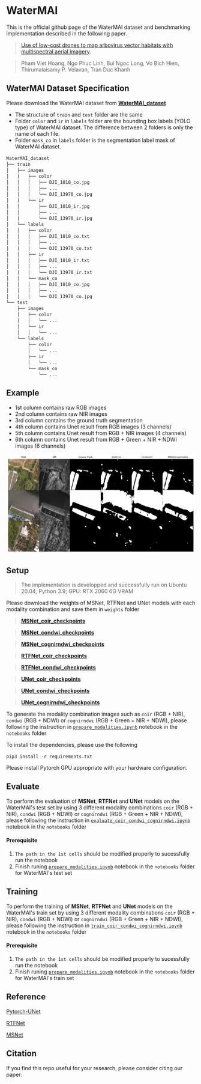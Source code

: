 # WaterMAI

This is the official github page of the WaterMAI dataset and benchmarking implementation described in the following paper.

>[Use of low-cost drones to map arbovirus vector habitats with multispectral aerial imagery]().

> Pham Viet Hoang, Ngo Phuc Linh, Bui Ngoc Long, Vo Bich Hien, Thirumalaisamy P. Velavan, Tran Duc Khanh

## WaterMAI Dataset Specification
Please download the WaterMAI dataset from [**WaterMAI_dataset**](https://drive.google.com/file/d/1Mz9kcKh5ZbxWeyloS_3EbYFFkkTqySz5/view?usp=drive_link)
- The structure of `train` and `test` folder are the same
- Folder `color` and `ir` in `labels` folder are the bounding box labels (YOLO type) of WaterMAI dataset. The difference between 2 folders is only the name of each file.
- Folder `mask_co` in `labels` folder is the segmentation label mask of WaterMAI dataset.

```shell
WaterMAI_dataset
├── train
│   ├── images
│   │   ├── color
│   │   │   ├── DJI_1010_co.jpg
│   │   │   ├── ...
│   │   │   └── DJI_13970_co.jpg
│   │   └── ir
│   │       ├── DJI_1010_ir.jpg
│   │       ├── ...
│   │       └── DJI_13970_ir.jpg
│   └── labels
│   │   ├── color
│   │   │   ├── DJI_1010_co.txt
│   │   │   ├── ...
│   │   │   └── DJI_13970_co.txt
│   │   ├── ir
│   │   │   ├── DJI_1010_ir.txt
│   │   │   ├── ...
│   │   │   └── DJI_13970_ir.txt
│   │   └── mask_co
│   │   │   ├── DJI_1010_co.jpg
│   │   │   ├── ...
│   │   │   └── DJI_13970_co.jpg
└── test
    ├── images
    │   ├── color
    │   │   └── ...
    │   └── ir
    │   │   └── ...
    └── labels
        ├── color
        │   └── ...
        ├── ir
        │   └── ...
        └── mask_co
            └── ...
```
## Example
- 1st column contains raw RGB images
- 2nd column contains raw NIR images
- 3rd column contains the ground truth segmentation
- 4th column contains Unet result from RGB images (3 channels)
- 5th column contains Unet result from RGB + NIR images (4 channels)
- 6th column contains Unet result from RGB + Green + NIR + NDWI images (6 channels)

<img src="./images/segment_visualization.png" alt="drawing" width="" height=""/>

## Setup

> The implementation is developped and successfully run on Ubuntu 20.04; Python 3.9; GPU: RTX 2060 6G VRAM

Please download the weights of MSNet, RTFNet and UNet models with each modality combination and save them in `weights` folder

> [**MSNet_coir_checkpoints**](https://drive.google.com/file/d/1G2Lc-YUPxoOdAMFxDmRRF0LSUrupwHFt/view?usp=sharing)

> [**MSNet_condwi_checkpoints**](https://drive.google.com/file/d/1IcmFXD_276gv1U_Dlx25XiyF9mAVu9oj/view?usp=sharing)

> [**MSNet_cognirndwi_checkpoints**](https://drive.google.com/file/d/196tTcM1Sk3URJ2qsYeAEZ-wKTs_VrAdG/view?usp=drive_link)

> [**RTFNet_coir_checkpoints**](https://drive.google.com/file/d/1f5BGwwQcp2qFDK4Z3Qd-Z-9nTxgppWcX/view?usp=drive_link)

> [**RTFNet_condwi_checkpoints**](https://drive.google.com/file/d/1wHP-sSuYxbOf0pRG3uCX-6HcShN5cUmE/view?usp=drive_link)

> [**UNet_coir_checkpoints**](https://drive.google.com/file/d/12BrnJ1zAAS8CDQ1Ny2P2qlxizRxPsK4i/view?usp=drive_link)

> [**UNet_condwi_checkpoints**](https://drive.google.com/file/d/1yykkT6Y5Btxexej5aIWWsDEudxy6jPDc/view?usp=drive_link)

> [**UNet_cognirndwi_checkpoints**](https://drive.google.com/file/d/1vXet8v6oP8pcGz_p8_9nXgnpmpGSU9Q_/view?usp=drive_link)

To generate the modality combination images such as `coir` (RGB  + NIR), `condwi` (RGB + NDWI) or `cognirndwi` (RGB + Green + NIR + NDWI), please following the instruction in [`prepare_modalities.ipynb`](https://github.com/Hoangpham13579/WaterMAI/blob/8cfae3dc9f8a11efa169a208cac1aa2dc2d6c041/notebooks/prepare_modalities.ipynb) notebook in the `notebooks` folder

To install the dependencies, please use the following
```
pip3 install -r requirements.txt
```
Please install Pytorch GPU appropriate with your hardware configuration.

## Evaluate
To perform the evaluation of  **MSNet**, **RTFNet** and **UNet** models on the WaterMAI's test set by using 3 different modality combinations `coir` (RGB  + NIR), `condwi` (RGB + NDWI) or `cognirndwi` (RGB + Green + NIR + NDWI), please following the instruction in [`evaluate_coir_condwi_cognirndwi.ipynb`](https://github.com/Hoangpham13579/WaterMAI/blob/8cfae3dc9f8a11efa169a208cac1aa2dc2d6c041/notebooks/evaluate_coir_condwi_cognirndwi.ipynb) notebook in the `notebooks` folder
#### Prerequisite
1. `The path in the 1st cells` should be modified properly to sucessfully run the notebook
2. Finish runing [`prepare_modalities.ipynb`](https://github.com/Hoangpham13579/WaterMAI/blob/8cfae3dc9f8a11efa169a208cac1aa2dc2d6c041/notebooks/prepare_modalities.ipynb) notebook in the `notebooks` folder for WaterMAI's test set

## Training
To perform the training of  **MSNet**, **RTFNet** and **UNet** models on the WaterMAI's train set by using 3 different modality combinations `coir` (RGB  + NIR), `condwi` (RGB + NDWI) or `cognirndwi` (RGB + Green + NIR + NDWI), please following the instruction in [`train_coir_condwi_cognirndwi.ipynb`](https://github.com/Hoangpham13579/WaterMAI/blob/8cfae3dc9f8a11efa169a208cac1aa2dc2d6c041/notebooks/train_coir_condwi_cognirndwi.ipynb) notebook in the `notebooks` folder 
#### Prerequisite
1. `The path in the 1st cells` should be modified properly to sucessfully run the notebook
2. Finish runing [`prepare_modalities.ipynb`](https://github.com/Hoangpham13579/WaterMAI/blob/8cfae3dc9f8a11efa169a208cac1aa2dc2d6c041/notebooks/prepare_modalities.ipynb) notebook in the `notebooks` folder for WaterMAI's train set

## Reference
[Pytorch-UNet](https://github.com/milesial/Pytorch-UNet)

[RTFNet](https://github.com/yuxiangsun/RTFNet)

[MSNet](https://github.com/taochx/MSNet)

## Citation

If you find this repo useful for your research, please consider citing our paper:

```bibtex

```

